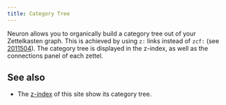 ```yaml
---
title: Category Tree
---
```


Neuron allows you to organically build a category tree out of your Zettelkasten graph. This is achieved by using `z:` links instead of `zcf:` (see [2011504](zcf://linking)). The category tree is displayed in the z-index, as well as the connections panel of each zettel.

## See also

* The [z-index](/z-index.html) of this site show its category tree.
